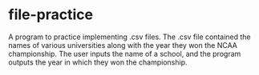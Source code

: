 # file-practice
A program to practice implementing .csv files. The .csv file contained the names of various universities along with the year they won the NCAA championship. The user inputs the name of a school, and the program outputs the year in which they won the championship. 
